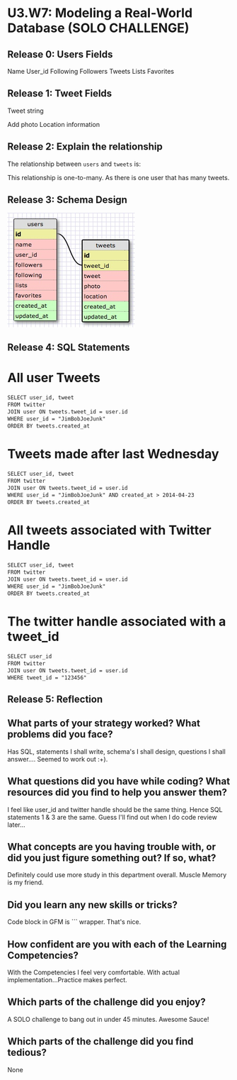 # U3.W7: Modeling a Real-World Database (SOLO CHALLENGE)

## Release 0: Users Fields

Name
User_id
Following
Followers
Tweets
Lists
Favorites

## Release 1: Tweet Fields
<!-- Identify the fields Twitter uses to represent/display a tweet. What are you required or allowed to enter? -->Tweet string
Add photo
Location information

## Release 2: Explain the relationship
The relationship between `users` and `tweets` is: 
<!-- because... -->
This relationship is one-to-many. As there is one user that has many tweets.

## Release 3: Schema Design
<!-- Include your image (inline) of your schema -->
<img src="../IMGs/solo_schema.jpg">

## Release 4: SQL Statements
<!-- Include your SQL Statements. How can you make markdown files show blocks of code? -->

# All user Tweets

```
SELECT user_id, tweet 
FROM twitter
JOIN user ON tweets.tweet_id = user.id
WHERE user_id = "JimBobJoeJunk"
ORDER BY tweets.created_at
```

# Tweets made after last Wednesday

```
SELECT user_id, tweet 
FROM twitter
JOIN user ON tweets.tweet_id = user.id
WHERE user_id = "JimBobJoeJunk" AND created_at > 2014-04-23
ORDER BY tweets.created_at
```

# All tweets associated with Twitter Handle

```
SELECT user_id, tweet 
FROM twitter
JOIN user ON tweets.tweet_id = user.id
WHERE user_id = "JimBobJoeJunk"
ORDER BY tweets.created_at
```

# The twitter handle associated with a tweet_id
```
SELECT user_id
FROM twitter
JOIN user ON tweets.tweet_id = user.id
WHERE tweet_id = "123456"
```

## Release 5: Reflection




## What parts of your strategy worked? What problems did you face?
Has SQL, statements I shall write, schema's I shall design, questions I shall answer.... Seemed to work out :+).

## What questions did you have while coding? What resources did you find to help you answer them?
I feel like user_id and twitter handle should be the same thing.
Hence SQL statements 1 & 3 are the same. Guess I'll find out when I do code review later...

## What concepts are you having trouble with, or did you just figure something out? If so, what?
Definitely could use more study in this department overall. Muscle Memory is my friend. 

## Did you learn any new skills or tricks?
Code block in GFM is ``` wrapper. That's nice.

## How confident are you with each of the Learning Competencies?
With the Competencies I feel very comfortable. With actual implementation...Practice makes perfect.

## Which parts of the challenge did you enjoy?
A SOLO challenge to bang out in under 45 minutes. Awesome Sauce!

## Which parts of the challenge did you find tedious?
None 